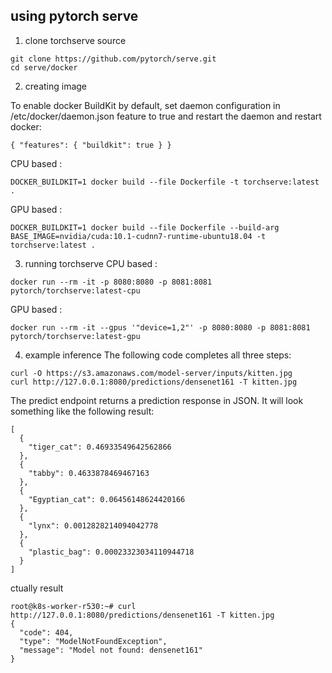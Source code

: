 
##  using pytorch serve

1. clone torchserve source
```
git clone https://github.com/pytorch/serve.git
cd serve/docker
```
2. creating image 

To enable docker BuildKit by default, set daemon configuration in /etc/docker/daemon.json feature to true and restart the daemon and restart docker:
```
{ "features": { "buildkit": true } }
```

CPU based :
```
DOCKER_BUILDKIT=1 docker build --file Dockerfile -t torchserve:latest .
```
GPU based :
```
DOCKER_BUILDKIT=1 docker build --file Dockerfile --build-arg BASE_IMAGE=nvidia/cuda:10.1-cudnn7-runtime-ubuntu18.04 -t torchserve:latest .
```

3. running torchserve 
CPU  based :
```
docker run --rm -it -p 8080:8080 -p 8081:8081 pytorch/torchserve:latest-cpu
```
GPU based :
```
docker run --rm -it --gpus '"device=1,2"' -p 8080:8080 -p 8081:8081 pytorch/torchserve:latest-gpu
```

4. example inference
The following code completes all three steps:
```
curl -O https://s3.amazonaws.com/model-server/inputs/kitten.jpg
curl http://127.0.0.1:8080/predictions/densenet161 -T kitten.jpg
```
The predict endpoint returns a prediction response in JSON. It will look something like the following result:
```
[
  {
    "tiger_cat": 0.46933549642562866
  },
  {
    "tabby": 0.4633878469467163
  },
  {
    "Egyptian_cat": 0.06456148624420166
  },
  {
    "lynx": 0.0012828214094042778
  },
  {
    "plastic_bag": 0.00023323034110944718
  }
]
```
ctually result
```
root@k8s-worker-r530:~# curl http://127.0.0.1:8080/predictions/densenet161 -T kitten.jpg
{
  "code": 404,
  "type": "ModelNotFoundException",
  "message": "Model not found: densenet161"
}
```
